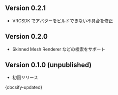 ## Version 0.2.1

- VRCSDK でアバターをビルドできない不具合を修正

## Version 0.2.0

- Skinned Mesh Renderer などの検索をサポート

## Version 0.1.0 (unpublished)

- 初回リリース

{docsify-updated}
